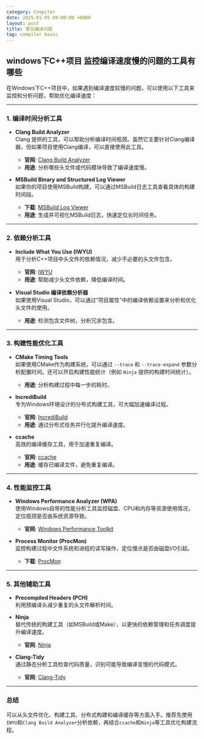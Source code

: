```yaml
---
category: Compiler
date: 2025-01-05 09:00:00 +0800
layout: post
title: 常见编译问题
tag: compiler basic
---
```

## windows下C++项目 监控编译速度慢的问题的工具有哪些

在Windows下C++项目中，如果遇到编译速度较慢的问题，可以使用以下工具来监控和分析问题，帮助优化编译速度：

---

### 1. **编译时间分析工具**
- **Clang Build Analyzer**  
  Clang 提供的工具，可以帮助分析编译时间瓶颈。虽然它主要针对Clang编译器，但如果项目使用Clang编译，可以直接使用此工具。
  - **官网**: [Clang Build Analyzer](https://llvm.org/docs/ClangTools.html#clang-build-analyzer)
  - **用途**: 分析哪些头文件或代码模块导致了编译速度慢。
  
- **MSBuild Binary and Structured Log Viewer**  
  如果你的项目使用MSBuild构建，可以通过MSBuild日志工具查看具体的构建时间段。
  - **下载**: [MSBuild Log Viewer](https://github.com/KirillOsenkov/MSBuildStructuredLog)
  - **用途**: 生成并可视化MSBuild日志，快速定位长时间任务。

---

### 2. **依赖分析工具**
- **Include What You Use (IWYU)**  
  用于分析C++项目中头文件的依赖情况，减少不必要的头文件包含。
  - **官网**: [IWYU](https://include-what-you-use.org/)
  - **用途**: 帮助减少头文件依赖，降低编译时间。

- **Visual Studio 编译依赖分析器**  
  如果使用Visual Studio，可以通过“项目属性”中的编译依赖设置来分析和优化头文件的使用。
  - **用途**: 检测包含文件树，分析冗余包含。

---

### 3. **构建性能优化工具**
- **CMake Timing Tools**  
  如果使用CMake作为构建系统，可以通过 `--trace` 和 `--trace-expand` 参数分析配置时间。还可以开启构建性能统计（例如 `Ninja` 提供的构建时间统计）。
  - **用途**: 分析构建过程中每一步的耗时。

- **IncrediBuild**  
  专为Windows环境设计的分布式构建工具，可大幅加速编译过程。
  - **官网**: [IncrediBuild](https://www.incredibuild.com/)
  - **用途**: 通过分布式任务并行化提升编译速度。

- **ccache**  
  高效的编译缓存工具，用于加速重复编译。
  - **官网**: [ccache](https://ccache.dev/)
  - **用途**: 缓存已编译文件，避免重复编译。

---

### 4. **性能监控工具**
- **Windows Performance Analyzer (WPA)**  
  使用Windows自带的性能分析工具监控磁盘、CPU和内存等资源使用情况，定位瓶颈是否由系统资源导致。
  - **官网**: [Windows Performance Toolkit](https://docs.microsoft.com/en-us/windows-hardware/test/wpt/)

- **Process Monitor (ProcMon)**  
  监控构建过程中文件系统和进程的读写操作，定位慢点是否由磁盘I/O引起。
  - **下载**: [ProcMon](https://learn.microsoft.com/en-us/sysinternals/downloads/procmon)

---

### 5. **其他辅助工具**
- **Precompiled Headers (PCH)**  
  利用预编译头减少重复的头文件解析时间。

- **Ninja**  
  替代传统的构建工具（如MSBuild或Make），以更快的依赖管理和任务调度提升编译速度。
  - **官网**: [Ninja](https://ninja-build.org/)

- **Clang-Tidy**  
  通过静态分析工具检查代码质量，识别可能导致编译变慢的代码模式。
  - **官网**: [Clang-Tidy](https://clang.llvm.org/extra/clang-tidy/)

---

### 总结
可以从头文件优化、构建工具、分布式构建和编译缓存等方面入手。推荐先使用`IWYU`和`Clang Build Analyzer`分析依赖，再结合`ccache`和`Ninja`等工具优化构建流程。